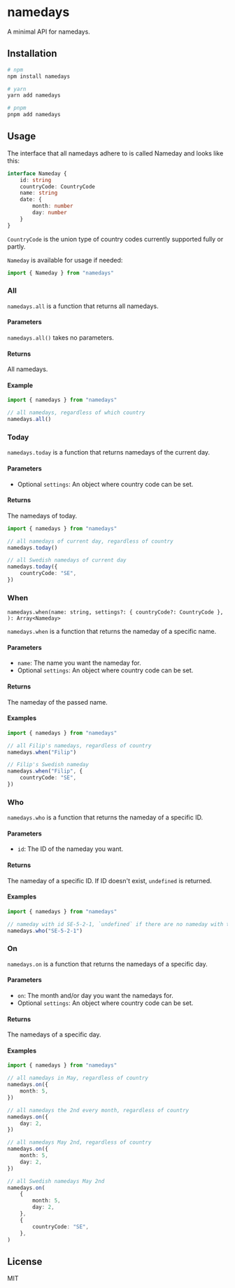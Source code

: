 # namedays

A minimal API for namedays.

## Installation

```bash
# npm
npm install namedays

# yarn
yarn add namedays

# pnpm
pnpm add namedays
```

## Usage

The interface that all namedays adhere to is called Nameday and looks like this:

```ts
interface Nameday {
	id: string
	countryCode: CountryCode
	name: string
	date: {
		month: number
		day: number
	}
}
```

`CountryCode` is the union type of country codes currently supported fully or
partly.

`Nameday` is available for usage if needed:

```ts
import { Nameday } from "namedays"
```

### All

`namedays.all` is a function that returns all namedays.

#### Parameters

`namedays.all()` takes no parameters.

#### Returns

All namedays.

#### Example

```ts
import { namedays } from "namedays"

// all namedays, regardless of which country
namedays.all()
```

### Today

`namedays.today` is a function that returns namedays of the current day.

#### Parameters

- Optional `settings`: An object where country code can be set.

#### Returns

The namedays of today.

```ts
import { namedays } from "namedays"

// all namedays of current day, regardless of country
namedays.today()

// all Swedish namedays of current day
namedays.today({
	countryCode: "SE",
})
```

### When

`namedays.when(name: string, settings?: { countryCode?: CountryCode }, ): Array<Nameday>`

`namedays.when` is a function that returns the nameday of a specific name.

#### Parameters

- `name`: The name you want the nameday for.
- Optional `settings`: An object where country code can be set.

#### Returns

The nameday of the passed name.

#### Examples

```ts
import { namedays } from "namedays"

// all Filip's namedays, regardless of country
namedays.when("Filip")

// Filip's Swedish nameday
namedays.when("Filip", {
	countryCode: "SE",
})
```

### Who

`namedays.who` is a function that returns the nameday of a specific ID.

#### Parameters

- `id`: The ID of the nameday you want.

#### Returns

The nameday of a specific ID. If ID doesn't exist, `undefined` is returned.

#### Examples

```ts
import { namedays } from "namedays"

// nameday with id SE-5-2-1, `undefined` if there are no nameday with that id
namedays.who("SE-5-2-1")
```

### On

`namedays.on` is a function that returns the namedays of a specific day.

#### Parameters

- `on`: The month and/or day you want the namedays for.
- Optional `settings`: An object where country code can be set.

#### Returns

The namedays of a specific day.

#### Examples

```ts
import { namedays } from "namedays"

// all namedays in May, regardless of country
namedays.on({
	month: 5,
})

// all namedays the 2nd every month, regardless of country
namedays.on({
	day: 2,
})

// all namedays May 2nd, regardless of country
namedays.on({
	month: 5,
	day: 2,
})

// all Swedish namedays May 2nd
namedays.on(
	{
		month: 5,
		day: 2,
	},
	{
		countryCode: "SE",
	},
)
```

## License

MIT

